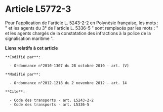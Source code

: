 # Article L5772-3

Pour l'application de l'article L. 5243-2-2 en Polynésie française, les mots : " et les agents du 3° de l'article L. 5336-5 "
sont remplacés par les mots : " et les agents chargés de la constatation des infractions à la police de la signalisation
maritime ".

**Liens relatifs à cet article**

	**Codifié par**:

	  - Ordonnance n°2010-1307 du 28 octobre 2010 - art. (V)

	**Modifié par**:

	  - Ordonnance n°2012-1218 du 2 novembre 2012 - art. 14

	**Cite**:

	  - Code des transports - art. L5243-2-2
	  - Code des transports - art. L5336-5
